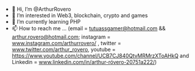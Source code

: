 - 👋 Hi, I’m @ArthurRovero
- 👀 I’m interested in Web3, blockchain, crypto and games
- 🌱 I’m currently learning PHP
- 📫 How to reach me ... (email = tutuassgamer@hotmail.com && arthur.rovero@hotmail.com; instagram = www.instagram.com/arthurrovero/ , twitter = www.twitter.com/arthur_rovero, youtube = https://www.youtube.com/channel/UCB7CJ840QtvMRMrzXToAHkQ and Linkedin = www.linkedin.com/in/arthur-róvero-20751a222/)

<!---
ArthurRovero/ArthurRovero is a ✨ special ✨ repository because its `README.md` (this file) appears on your GitHub profile.
You can click the Preview link to take a look at your changes.
--->
